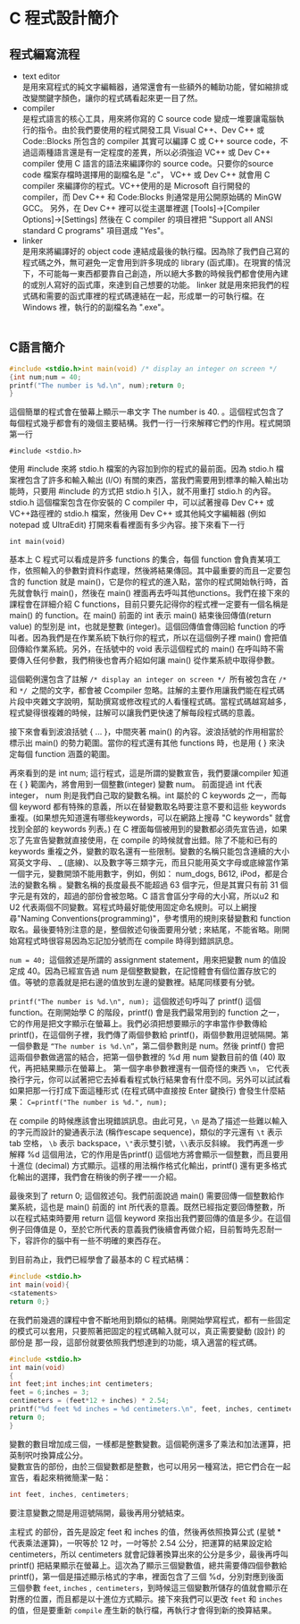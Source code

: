 # C 程式設計簡介
## 程式編寫流程
- text editor  
<br>是用來寫程式的純文字編輯器，通常還會有一些額外的輔助功能，譬如縮排或改變關鍵字顏色，讓你的程式碼看起來更一目了然。</br>
- compiler  
<br>是程式語言的核心工具，用來將你寫的 C source code 變成一堆要讓電腦執行的指令。由於我們要使用的程式開發工具 Visual C++、Dev C++ 或 Code::Blocks 所包含的 compiler 其實可以編譯 C 或 C++ source code，不過這兩種語言還是有一定程度的差異，所以必須強迫 VC++ 或 Dev C++ compiler 使用 C 語言的語法來編譯你的 source code。只要你的source code 檔案存檔時選擇用的副檔名是 ".c"， VC++ 或 Dev C++ 就會用 C compiler 來編譯你的程式。VC++使用的是 Microsoft 自行開發的 compiler，而 Dev C++ 和 Code:Blocks 則通常是用公開原始碼的 MinGW GCC。 另外，在 Dev C++ 裡可以從主選單裡選 [Tools]→[Compiler Options]→[Settings] 然後在 C compiler 的項目裡把 "Support all ANSI standard C programs" 項目選成 "Yes"。</br>
- linker  
<br>是用來將編譯好的 object code 連結成最後的執行檔。因為除了我們自己寫的程式碼之外，無可避免一定會用到許多現成的 library (函式庫)。在現實的情況下，不可能每一東西都要靠自己創造，所以絕大多數的時候我們都會使用內建的或別人寫好的函式庫，來達到自己想要的功能。 linker 就是用來把我們的程式碼和需要的函式庫裡的程式碼連結在一起，形成單一的可執行檔。在 Windows 裡，執行的的副檔名為 ".exe"。</br>    
## C語言簡介
```C
#include <stdio.h>int main(void) /* display an integer on screen */
{int num;num = 40;
printf("The number is %d.\n", num);return 0;
}
```
這個簡單的程式會在螢幕上顯示一串文字 The number is 40. 。這個程式包含了每個程式幾乎都會有的幾個主要結構。我們一行一行來解釋它們的作用。程式開頭第一行

```#include <stdio.h>```

使用 #include 來將 stdio.h 檔案的內容加到你的程式的最前面。因為 stdio.h 檔案裡包含了許多和輸入輸出 (I/O) 有關的東西，當我們需要用到標準的輸入輸出功能時，只要用 #include 的方式把 stdio.h 引入，就不用重打 stdio.h 的內容。stdio.h 這個檔案包含在你安裝的 C compiler 中，可以試著搜尋 Dev C++ 或 VC++路徑裡的 stdio.h 檔案，然後用 Dev C++ 或其他純文字編輯器 (例如 notepad 或 UltraEdit) 打開來看看裡面有多少內容。接下來看下一行

```int main(void)```

基本上 C 程式可以看成是許多 functions 的集合，每個 function 會負責某項工作，依照輸入的參數對資料作處理，然後將結果傳回。其中最重要的而且一定要包含的 function 就是 main()，它是你的程式的進入點，當你的程式開始執行時，首先就會執行 main()，然後在 main() 裡面再去呼叫其他unctions。我們在接下來的課程會在詳細介紹 C functions，目前只要先記得你的程式裡一定要有一個名稱是 main() 的 function。在 main() 前面的 int 表示 main() 結束後回傳值(return value) 的型別是 int，也就是整數 (integer)。這個回傳值會傳回給 function 的呼叫者。因為我們是在作業系統下執行你的程式，所以在這個例子裡 main() 會把值回傳給作業系統。另外，在括號中的 void 表示這個程式的 main() 在呼叫時不需要傳入任何參數，我們稍後也會再介紹如何讓 main() 從作業系統中取得參數。

這個範例還包含了註解 ```/* display an integer on screen */ ```所有被包含在 ```/* ```和 ```*/ ```之間的文字，都會被 Ccompiler 忽略。註解的主要作用讓我們能在程式碼片段中夾雜文字說明，幫助撰寫或修改程式的人看懂程式碼。當程式碼越寫越多，程式變得很複雜的時候，註解可以讓我們更快速了解每段程式碼的意義。

接下來會看到波浪括號 { ... }，中間夾著 main() 的內容。波浪括號的作用相當於標示出 main() 的勢力範圍。當你的程式還有其他 functions 時，也是用 { } 來決定每個 function 涵蓋的範圍。

再來看到的是 int num; 這行程式，這是所謂的變數宣告，我們要讓compiler 知道在 { } 範圍內，將會用到一個整數(integer) 變數 num。 前面提過 int 代表 integer， num 則是我們自己取的變數名稱。int 屬於的 C keywords 之一，而每個 keyword 都有特殊的意義，所以在替變數取名時要注意不要和這些 keywords 重複。(如果想先知道還有哪些keywords，可以在網路上搜尋 "C keywords" 就會找到全部的 keywords 列表。) 在 C 裡面每個被用到的變數都必須先宣告過，如果忘了先宣告變數就直接使用，在 compile 的時候就會出錯。除了不能和已有的 keywords 重複之外，變數的取名還有一些限制。變數的名稱只能包含連續的大小寫英文字母、 _ (底線)、以及數字等三類字元，而且只能用英文字母或底線當作第一個字元，變數開頭不能用數字，例如，例如： num_dogs, B612, iPod，都是合法的變數名稱 。變數名稱的長度最長不能超過 63 個字元，但是其實只有前 31 個字元是有效的，超過的部份會被忽略。C 語言會區分字母的大小寫，所以u2 和 U2 代表兩個不同變數。寫程式時最好能使用固定命名規則。可以上網搜尋"Naming Conventions(programming)"，參考慣用的規則來替變數和 function 取名。最後要特別注意的是，整個敘述句後面要用分號 ; 來結尾，不能省略。剛開始寫程式時很容易因為忘記加分號而在 compile 時得到錯誤訊息。

```num = 40; ```這個敘述是所謂的 assignment statement，用來把變數 num 的值設定成 40。因為已經宣告過 num 是個整數變數，在記憶體會有個位置存放它的值。等號的意義就是把右邊的值放到左邊的變數裡。結尾同樣要有分號。

```printf("The number is %d.\n", num); ```這個敘述句呼叫了 printf() 這個 function。在剛開始學 C 的階段，printf() 會是我們最常用到的 function 之一，它的作用是把文字顯示在螢幕上。我們必須把想要顯示的字串當作參數傳給 printf()，在這個例子裡，我們傳了兩個參數給 printf()，兩個參數用逗號隔開。第一個參數是
```“The number is %d.\n”```，第二個參數則是 num。然後 printf() 會把這兩個參數做適當的結合，把第一個參數裡的 %d 用 num 變數目前的值 (40) 取代，再把結果顯示在螢幕上。
第一個字串參數裡還有一個奇怪的東西 ```\n```， 它代表換行字元，你可以試著把它去掉看看程式執行結果會有什麼不同。另外可以試試看如果把那一行打成下面這種形式 (在程式碼中直接按 Enter 鍵換行) 會發生什麼結果：
```C=printf("The number is %d.", num);```

在 compile 的時候應該會出現錯誤訊息。由此可見，```\n``` 是為了描述一些難以輸入的字元而設計的變通表示法 (稱作escape sequence)，類似的字元還有 ```\t``` 表示 tab 空格， ```\b``` 表示 backspace，```\"```表示雙引號，```\\```表示反斜線。
我們再進一步解釋 %d 這個用法，它的作用是告printf() 這個地方將會顯示一個整數，而且要用十進位 (decimal) 方式顯示。這樣的用法稱作格式化輸出，printf() 還有更多格式化輸出的選擇，我們會在稍後的例子裡一一介紹。

最後來到了 return 0; 這個敘述句。我們前面說過 main() 需要回傳一個整數給作業系統，這也是 main() 前面的 int 所代表的意義。既然已經指定要回傳整數，所以在程式結束時要用 return 這個 keyword 來指出我們要回傳的值是多少。在這個例子回傳值是 0，至於它所代表的意義我們後續會再做介紹，目前暫時先忍耐一下，容許你的腦中有一些不明確的東西存在。

到目前為止，我們已經學會了最基本的 C 程式結構：

```C
#include <stdio.h>
int main(void){
<statements>
return 0;}
```

在我們前幾週的課程中會不斷地用到類似的結構。剛開始學寫程式，都有一些固定的模式可以套用，只要照著把固定的程式碼輸入就可以，真正需要變動 (設計) 的部份是 <statements> 那一段，這部份就要依照我們想達到的功能，填入適當的程式碼。

```C
#include <stdio.h>
int main(void)
{
int feet;int inches;int centimeters;
feet = 6;inches = 3;
centimeters = (feet*12 + inches) * 2.54;
printf("%d feet %d inches = %d centimeters.\n", feet, inches, centimeters);
return 0;
}
```

變數的數目增加成三個，一樣都是整數變數。這個範例還多了乘法和加法運算，把英制呎吋換算成公分。  
變數宣告的部份，由於三個變數都是整數，也可以用另一種寫法，把它們合在一起宣告，看起來稍微簡潔一點：  

```C
int feet, inches, centimeters;
```

要注意變數之間是用逗號隔開，最後再用分號結束。  

主程式 <statements> 的部份，首先是設定 feet 和 inches 的值，然後再依照換算公式 (星號 * 代表乘法運算)，一呎等於 12 吋，一吋等於 2.54 公分，把運算的結果設定給 centimeters，所以 centimeters 就會記錄著換算出來的公分是多少，最後再呼叫 printf() 把結果顯示在螢幕上。這次為了顯示三個變數值，總共需要傳四個參數給 printf()，第一個是描述顯示格式的字串，裡面包含了三個 %d，分別對應到後面三個參數 `feet`, `inches` ,` centimeters`，到時候這三個變數所儲存的值就會顯示在對應的位置，而且都是以十進位方式顯示。接下來我們可以更改 ```feet``` 和 ```inches``` 的值，但是要重新 ```compile``` 產生新的執行檔，再執行才會得到新的換算結果。
